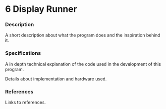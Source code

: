 6 Display Runner
===

### Description
A short description about what the program does and the inspiration behind it.

### Specifications
A in depth technical explanation of the code used in the development of this program.

Details about implementation and hardware used.

### References
Links to references.

